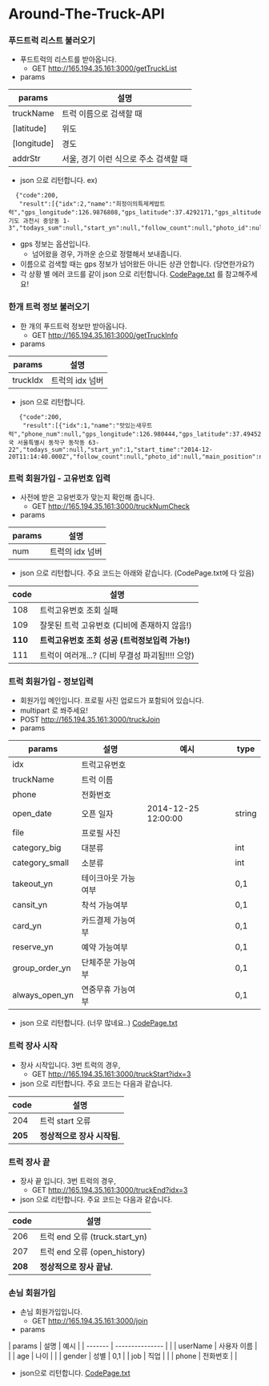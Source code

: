 Around-The-Truck-API
====================

### 푸드트럭 리스트 불러오기
* 푸드트럭의 리스트를 받아옵니다.
    * GET http://165.194.35.161:3000/getTruckList
* params 

| params    | 설명            |
| -------   | --------------- |
| truckName | 트럭 이름으로 검색할 때          |
| [latitude]  | 위도 |
| [longitude] | 경도    |
| addrStr   | 서울, 경기 이런 식으로 주소 검색할 때 |
* json 으로 리턴합니다. ex)

```
  {"code":200,
   "result":[{"idx":2,"name":"희정이의특제케밥트럭","gps_longitude":126.9876808,"gps_latitude":37.4292171,"gps_altitude":30.94,"gps_address":"경기도 과천시 중앙동 1-3","todays_sum":null,"start_yn":null,"follow_count":null,"photo_id":null,"takeout_yn":null,"main_position":null,"category_id":null}]}
```

* gps 정보는 옵션입니다.
    * 넘어왔을 경우, 가까운 순으로 정렬해서 보내줍니다.
* 이름으로 검색할 때는 gps 정보가 넘어왔든 아니든 상관 안합니다. (당연한가요?)
* 각 상황 별 에러 코드를 같이 json 으로 리턴합니다. [CodePage.txt](CodePage.txt) 를 참고해주세요!

### 한개 트럭 정보 불러오기
* 한 개의 푸드트럭 정보만 받아옵니다.
    * GET http://165.194.35.161:3000/getTruckInfo
* params 

| params    | 설명            |
| -------   | --------------- |
| truckIdx | 트럭의 idx 넘버 |
 * json 으로 리턴합니다.

```
   {"code":200,
    "result":[{"idx":1,"name":"맛있는새우트럭","phone_num":null,"gps_longitude":126.980444,"gps_latitude":37.494529,"gps_altitude":30.94,"gps_address":"한국 서울특별시 동작구 동작동 63-22","todays_sum":null,"start_yn":1,"start_time":"2014-12-20T11:14:40.000Z","follow_count":null,"photo_id":null,"main_position":null,"category_id":null,"category_small":null,"takeout_yn":null,"cansit_yn":null,"card_yn":null,"reserve_yn":null,"group_order_yn":null,"always_open_yn":null,"reg_date":null,"open_date":null}]}
```

### 트럭 회원가입 - 고유번호 입력
* 사전에 받은 고유번호가 맞는지 확인해 줍니다.
    * GET http://165.194.35.161:3000/truckNumCheck
* params 

| params    | 설명            |
| -------   | --------------- |
| num | 트럭의 idx 넘버 |

* json 으로 리턴합니다. 주요 코드는 아래와 같습니다. (CodePage.txt에 다 있음)

| code    | 설명            |
| -------   | --------------- |
| 108 | 트럭고유번호 조회 실패 |
| 109 | 잘못된 트럭 고유번호 (디비에 존재하지 않음!) |
| **110** | **트럭고유번호 조회 성공 (트럭정보입력 가능!)** |
| 111 | 트럭이 여러개...? (디비 무결성 파괴됨!!!! 으앙) |

### 트럭 회원가입 - 정보입력
* 회원가입 메인입니다. 프로필 사진 업로드가 포함되어 있습니다.
* multipart 로 쏴주세요!
 * POST http://165.194.35.161:3000/truckJoin
* params 

| params    | 설명            | 예시 | type |
| -------   | --------------- | -- | -- |
| idx | 트럭고유번호 | | |
| truckName | 트럭 이름 | | |
| phone | 전화번호 | | |
| open_date | 오픈 일자 | 2014-12-25 12:00:00 | string |
| file | 프로필 사진 | | |
| category_big | 대분류 | | int |
| category_small | 소분류 | | int |
| takeout_yn | 테이크아웃 가능여부 | | 0,1 |
| cansit_yn | 착석 가능여부 | | 0,1 |
| card_yn | 카드결제 가능여부 | | 0,1 |
| reserve_yn | 예약 가능여부 | | 0,1 |
| group_order_yn | 단체주문 가능여부 | | 0,1 |
| always_open_yn | 연중무휴 가능여부 | | 0,1 |

* json 으로 리턴합니다. (너무 많네요..) [CodePage.txt](CodePage.txt)

### 트럭 장사 시작
* 장사 시작입니다. 3번 트럭의 경우, 
  * GET http://165.194.35.161:3000/truckStart?idx=3
* json 으로 리턴합니다. 주요 코드는 다음과 같습니다. 

| code    | 설명            |
| -------   | --------------- |
| 204 | 트럭 start 오류 |
| **205** | **정상적으로 장사 시작됨.** |

### 트럭 장사 끝
* 장사 끝 입니다. 3번 트럭의 경우, 
  * GET http://165.194.35.161:3000/truckEnd?idx=3
* json 으로 리턴합니다. 주요 코드는 다음과 같습니다. 

| code    | 설명            |
| -------   | --------------- |
| 206 | 트럭 end 오류 (truck.start_yn) |
| 207 | 트럭 end 오류 (open_history) |
| **208** | **정상적으로 장사 끝남.** |

### 손님 회원가입
* 손님 회원가입입니다. 
  * GET http://165.194.35.161:3000/join
* params

| params    | 설명            | 예시 |
| -------   | --------------- | |
| userName | 사용자 이름 | |
| age | 나이 | |
| gender | 성별 | 0,1 |
| job | 직업 | |
| phone | 전화번호 | |

* json으로 리턴합니다. [CodePage.txt](CodePage.txt)